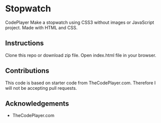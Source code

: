 # Stopwatch
CodePlayer Make a stopwatch using CSS3 without images or JavaScript project. Made with HTML and CSS.

## Instructions
Clone this repo or download zip file. Open index.html file in your browser.

## Contributions
This code is based on starter code from TheCodePlayer.com. Therefore I will not be accepting pull requests.

## Acknowledgements
* TheCodePlayer.com